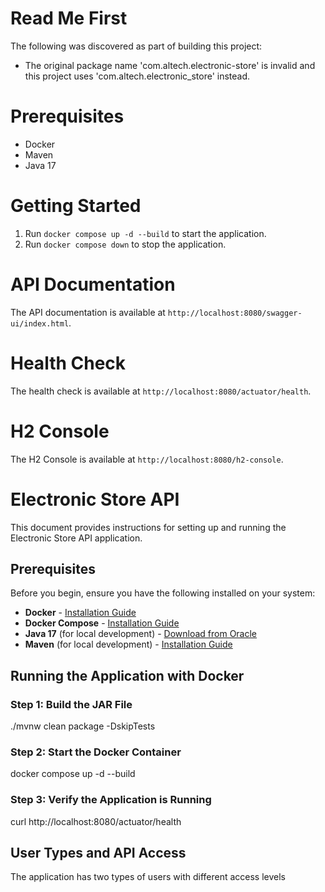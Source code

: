 # Read Me First
The following was discovered as part of building this project:

* The original package name 'com.altech.electronic-store' is invalid and this project uses 'com.altech.electronic_store' instead.

# Prerequisites

- Docker
- Maven
- Java 17

# Getting Started

1. Run `docker compose up -d --build` to start the application.
2. Run `docker compose down` to stop the application.

# API Documentation

The API documentation is available at `http://localhost:8080/swagger-ui/index.html`.

# Health Check

The health check is available at `http://localhost:8080/actuator/health`.

# H2 Console

The H2 Console is available at `http://localhost:8080/h2-console`.

# Electronic Store API

This document provides instructions for setting up and running the Electronic Store API application.

## Prerequisites

Before you begin, ensure you have the following installed on your system:

- **Docker** - [Installation Guide](https://docs.docker.com/get-docker/)
- **Docker Compose** - [Installation Guide](https://docs.docker.com/compose/install/)
- **Java 17** (for local development) - [Download from Oracle](https://www.oracle.com/java/technologies/javase/jdk17-archive-downloads.html)
- **Maven** (for local development) - [Installation Guide](https://maven.apache.org/install.html)

## Running the Application with Docker

### Step 1: Build the JAR File

./mvnw clean package -DskipTests

### Step 2: Start the Docker Container

docker compose up -d --build

### Step 3: Verify the Application is Running

curl http://localhost:8080/actuator/health

## User Types and API Access

The application has two types of users with different access levels



